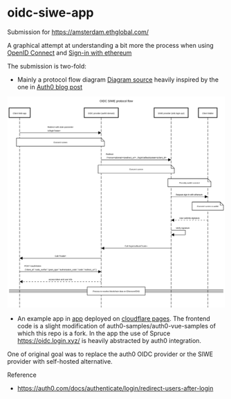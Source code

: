 # oidc-siwe-app

Submission for https://amsterdam.ethglobal.com/

A graphical attempt at understanding a bit more the process when using [OpenID Connect](https://openid.net/specs/openid-connect-core-1_0.html) and [Sign-in with ethereum](https://login.xyz)

The submission is two-fold:

- Mainly a protocol flow diagram [Diagram source](./sequence_diagram.txt) heavily inspired by the one in [Auth0 blog post](https://auth0.com/blog/sign-in-with-ethereum-siwe-now-available-on-auth0/)

![Diagram](./sequence_diagram.png) 

- An example app in [app](./app) deployed on [cloudflare pages](https://oidc-siwe-app.pages.dev). The frontend code is a slight modification of auth0-samples/auth0-vue-samples of which this repo is a fork. In the app the use of Spruce https://oidc.login.xyz/ is heavily abstracted by auth0 integration.


One of original goal was to replace the auth0 OIDC provider or the SIWE provider with self-hosted alternative.

Reference 
- https://auth0.com/docs/authenticate/login/redirect-users-after-login
